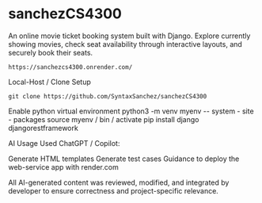 # sanchezCS4300


An online movie ticket booking system built with Django. Explore currently showing movies, check seat availability through interactive layouts, and securely book their seats. 

    https://sanchezcs4300.onrender.com/


Local-Host / Clone Setup

    git clone https://github.com/SyntaxSanchez/sanchezCS4300

Enable python virtual environment
    python3 -m venv myenv -- system - site - packages
    source myenv / bin / activate
    pip install django djangorestframework

AI Usage
Used ChatGPT / Copilot:

Generate HTML templates
Generate test cases
Guidance to deploy the web-service app with render.com

All AI-generated content was reviewed, modified, and integrated by developer to ensure correctness and project-specific relevance.
